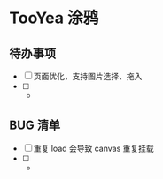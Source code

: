 # TooYea 涂鸦

## 待办事项

- [ ] 页面优化，支持图片选择、拖入
- [ ] -

## BUG 清单

- [ ] 重复 load 会导致 canvas 重复挂载
- [ ] -
